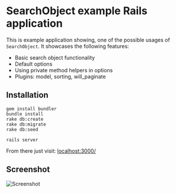 # SearchObject example Rails application

This is example application showing, one of the possible usages of ```SearchObject```. It showcases the following features:

  * Basic search object functionality
  * Default options
  * Using private method helpers in options
  * Plugins: model, sorting, will_paginate

## Installation

```
gem install bundler
bundle install
rake db:create
rake db:migrate
rake db:seed

rails server
```

From there just visit: [localhost:3000/](http://localhost:3000/)


## Screenshot

![Screenshot](https://raw.github.com/RStankov/SearchObject/master/example/screenshot.png)
